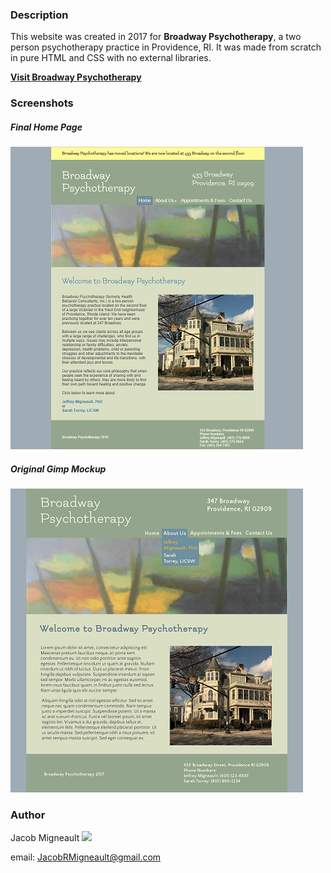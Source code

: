 ### Description
This website was created in 2017 for __Broadway Psychotherapy__, a two person
psychotherapy practice in Providence, RI.  It was made from scratch in
pure HTML and CSS with no external libraries.

[**Visit Broadway Psychotherapy**](http://www.broadwaypsychotherapy.com/)

### Screenshots
##### Final Home Page
![Home Page](Screenshot.png)
##### Original Gimp Mockup
![Mockup](WebsiteDesign.png)

### Author
Jacob Migneault [![][1.1]][1]

email: JacobRMigneault@gmail.com

[1.1]: http://i.imgur.com/9I6NRUm.png
[1]: https://github.com/JMigneault
